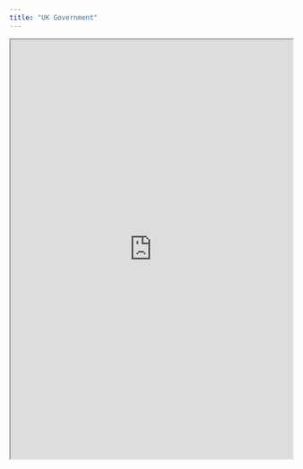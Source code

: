 ```yaml
---
title: "UK Government"
---
```




<iframe height="750" width="100%" src="https://ewelton.github.io/ktest/wiki.html#UK%20Government"></iframe>
